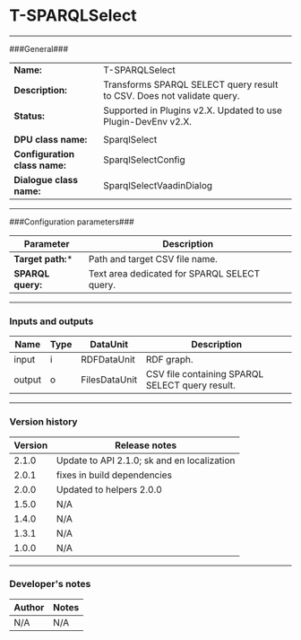 # T-SPARQLSelect #
----------

###General###

|                              |                                                               |
|------------------------------|---------------------------------------------------------------|
|**Name:**                     |T-SPARQLSelect                                              |
|**Description:**              |Transforms SPARQL SELECT query result to CSV. Does not validate query. |
|**Status:**                   |Supported in Plugins v2.X. Updated to use Plugin-DevEnv v2.X.       |
|                              |                                                               |
|**DPU class name:**           |SparqlSelect     | 
|**Configuration class name:** |SparqlSelectConfig                           |
|**Dialogue class name:**      |SparqlSelectVaadinDialog | 

***

###Configuration parameters###


|Parameter                        |Description                             |                                                        
|---------------------------------|----------------------------------------|
|**Target path:*** |Path and target CSV file name.  |
|**SPARQL query:**|Text area dedicated for SPARQL SELECT query.  | 

***

### Inputs and outputs ###

|Name                |Type       |DataUnit                         |Description                        |
|--------------------|-----------|---------------------------------|-----------------------------------|
|input  |i |RDFDataUnit  |RDF graph.  |
|output |o |FilesDataUnit  |CSV file containing SPARQL SELECT query result.  |

***

### Version history ###

|Version            |Release notes                                   |
|-------------------|------------------------------------------------|
|2.1.0              | Update to API 2.1.0; sk and en localization      |
|2.0.1              | fixes in build dependencies |
|2.0.0              | Updated to helpers 2.0.0 |
|1.5.0              | N/A          |
|1.4.0              | N/A          |
|1.3.1              | N/A          |
|1.0.0              | N/A          |

***

### Developer's notes ###

|Author            |Notes                 |
|------------------|----------------------|
|N/A               |N/A                   | 

